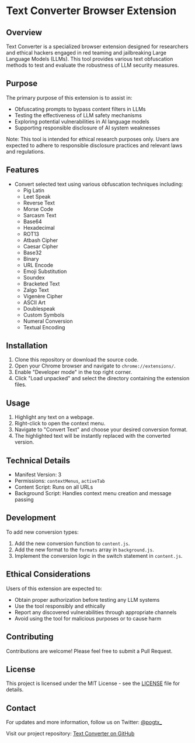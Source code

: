 # Text Converter Browser Extension

## Overview
Text Converter is a specialized browser extension designed for researchers and ethical hackers engaged in red teaming and jailbreaking Large Language Models (LLMs). This tool provides various text obfuscation methods to test and evaluate the robustness of LLM security measures.

## Purpose
The primary purpose of this extension is to assist in:
- Obfuscating prompts to bypass content filters in LLMs
- Testing the effectiveness of LLM safety mechanisms
- Exploring potential vulnerabilities in AI language models
- Supporting responsible disclosure of AI system weaknesses

Note: This tool is intended for ethical research purposes only. Users are expected to adhere to responsible disclosure practices and relevant laws and regulations.

## Features
- Convert selected text using various obfuscation techniques including:
  - Pig Latin
  - Leet Speak
  - Reverse Text
  - Morse Code
  - Sarcasm Text
  - Base64
  - Hexadecimal
  - ROT13
  - Atbash Cipher
  - Caesar Cipher
  - Base32
  - Binary
  - URL Encode
  - Emoji Substitution
  - Soundex
  - Bracketed Text
  - Zalgo Text
  - Vigenère Cipher
  - ASCII Art
  - Doublespeak
  - Custom Symbols
  - Numeral Conversion
  - Textual Encoding

## Installation
1. Clone this repository or download the source code.
2. Open your Chrome browser and navigate to `chrome://extensions/`.
3. Enable "Developer mode" in the top right corner.
4. Click "Load unpacked" and select the directory containing the extension files.

## Usage
1. Highlight any text on a webpage.
2. Right-click to open the context menu.
3. Navigate to "Convert Text" and choose your desired conversion format.
4. The highlighted text will be instantly replaced with the converted version.

## Technical Details
- Manifest Version: 3
- Permissions: `contextMenus`, `activeTab`
- Content Script: Runs on all URLs
- Background Script: Handles context menu creation and message passing

## Development
To add new conversion types:
1. Add the new conversion function to `content.js`.
2. Add the new format to the `formats` array in `background.js`.
3. Implement the conversion logic in the switch statement in `content.js`.

## Ethical Considerations
Users of this extension are expected to:
- Obtain proper authorization before testing any LLM systems
- Use the tool responsibly and ethically
- Report any discovered vulnerabilities through appropriate channels
- Avoid using the tool for malicious purposes or to cause harm

## Contributing
Contributions are welcome! Please feel free to submit a Pull Request.

## License
This project is licensed under the MIT License - see the [LICENSE](LICENSE) file for details.

## Contact
For updates and more information, follow us on Twitter: [@pogtx_](https://x.com/pogtx_)

Visit our project repository: [Text Converter on GitHub](https://github.com/meta-fx/TextConverter)